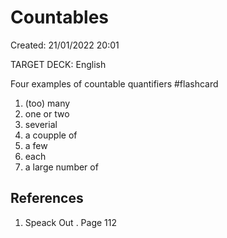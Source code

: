 # Countables 
Created: 21/01/2022 20:01 

TARGET DECK: English 

Four examples of countable quantifiers #flashcard 
1. (too) many
2. one or two
3. severial
4. a coupple of
5. a few
6. each
7. a large number of
<!--ID: 1642810284204-->




## References 
1. Speack Out . Page 112